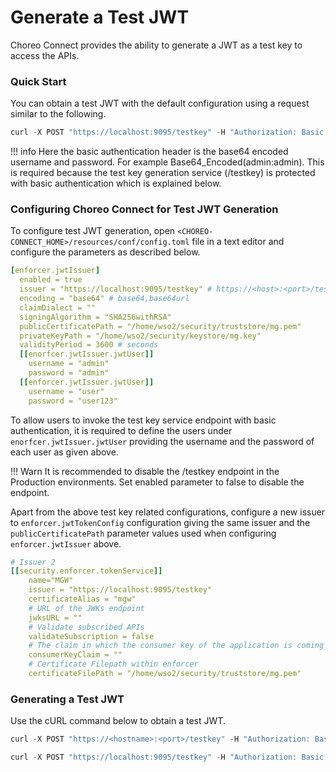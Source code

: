 # Generate a Test JWT

Choreo Connect provides the ability to generate a JWT as a test key to access the APIs.

### Quick Start

You can obtain a test JWT with the default configuration using a request similar to the following.

``` java tab="Example"
curl -X POST "https://localhost:9095/testkey" -H "Authorization: Basic YWRtaW46YWRtaW4=" -k -v
```

!!! info
    Here the basic authentication header is the base64 encoded username and password. For example Base64_Encoded(admin:admin). This is required because the test key generation service (/testkey) is protected with basic authentication which is explained below.

### Configuring Choreo Connect for Test JWT Generation

To configure test JWT generation, open `<CHOREO-CONNECT_HOME>/resources/conf/config.toml` file in a text editor and configure the parameters as described below.

``` yaml
[enforcer.jwtIssuer]
  enabled = true
  issuer = "https://localhost:9095/testkey" # https://<host>:<port>/testkey
  encoding = "base64" # base64,base64url
  claimDialect = ""
  signingAlgorithm = "SHA256withRSA"
  publicCertificatePath = "/home/wso2/security/truststore/mg.pem"
  privateKeyPath = "/home/wso2/security/keystore/mg.key"
  validityPeriod = 3600 # seconds
  [[enorfcer.jwtIssuer.jwtUser]]
    username = "admin"
    password = "admin"
  [[enforcer.jwtIssuer.jwtUser]]
    username = "user"
    password = "user123"
```

To allow users to invoke the test key service endpoint with basic authentication, it is required to define the users under `enorfcer.jwtIssuer.jwtUser` providing the username and the password of each user as given above.

!!! Warn
    It is recommended to disable the /testkey endpoint in the Production environments. Set enabled parameter to false to disable the endpoint.

Apart from the above test key related configurations, configure a new issuer to `enforcer.jwtTokenConfig` configuration giving the same issuer and the `publicCertificatePath` parameter values used when configuring `enforcer.jwtIssuer` above.

``` yaml
# Issuer 2
[[security.enforcer.tokenService]]
    name="MGW"
    issuer = "https://localhost:9095/testkey"
    certificateAlias = "mgw"
    # URL of the JWKs endpoint
    jwksURL = ""
    # Validate subscribed APIs
    validateSubscription = false
    # The claim in which the consumer key of the application is coming
    consumerKeyClaim = ""
    # Certificate Filepath within enforcer
    certificateFilePath = "/home/wso2/security/truststore/mg.pem"
```

### Generating a Test JWT

Use the cURL command below to obtain a test JWT.

``` java tab="Format"
curl -X POST "https://<hostname>:<port>/testkey" -H "Authorization: Basic <Base64_Encoded(username:password)>" -k
```

``` java tab="Example"
curl -X POST "https://localhost:9095/testkey" -H "Authorization: Basic YWRtaW46YWRtaW4=" -k
```
